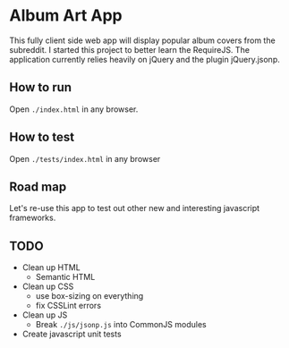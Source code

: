 Album Art App
=============

This fully client side web app will display popular album covers from the subreddit.
I started this project to better learn the RequireJS. The application currently
relies heavily on jQuery and the plugin jQuery.jsonp.

How to run
----------
Open `./index.html` in any browser.

How to test
-----------
Open `./tests/index.html` in any browser

Road map
--------
Let's re-use this app to test out other new and interesting javascript frameworks.


TODO
----
* Clean up HTML
	* Semantic HTML
* Clean up CSS
	* use box-sizing on everything
	* fix CSSLint errors
* Clean up JS
	* Break `./js/jsonp.js` into CommonJS modules
* Create javascript unit tests


